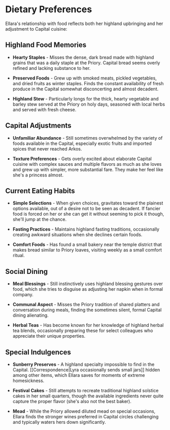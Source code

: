 # Dietary Preferences

Ellara's relationship with food reflects both her highland upbringing and her adjustment to Capital cuisine:

## Highland Food Memories

- **Hearty Staples** - Misses the dense, dark bread made with highland grains that was a daily staple at the Priory. Capital bread seems overly refined and lacking substance to her.

- **Preserved Foods** - Grew up with smoked meats, pickled vegetables, and dried fruits as winter staples. Finds the constant availability of fresh produce in the Capital somewhat disconcerting and almost decadent.

- **Highland Stew** - Particularly longs for the thick, hearty vegetable and barley stew served at the Priory on holy days, seasoned with local herbs and served with fresh cheese.

## Capital Adjustments

- **Unfamiliar Abundance** - Still sometimes overwhelmed by the variety of foods available in the Capital, especially exotic fruits and imported spices that never reached Arkos.

- **Texture Preferences** - Gets overly excited about elaborate Capital cuisine with complex sauces and multiple flavors as much as she loves and grew up with simpler, more substantial fare. They make her feel like she's a princess almost.

## Current Eating Habits

- **Simple Selections** - When given choices, gravitates toward the plainest options available, out of a desire not to be seen as decadent. If fancier food is forced on her or she can get it without seeming to pick it though, she'll jump at the chance.

- **Fasting Practices** - Maintains highland fasting traditions, occasionally creating awkward situations when she declines certain foods.

- **Comfort Foods** - Has found a small bakery near the temple district that makes bread similar to Priory loaves, visiting weekly as a small comfort ritual.

## Social Dining

- **Meal Blessings** - Still instinctively uses highland blessing gestures over food, which she tries to disguise as adjusting her napkin when in formal company.

- **Communal Aspect** - Misses the Priory tradition of shared platters and conversation during meals, finding the sometimes silent, formal Capital dining alienating.

- **Herbal Teas** - Has become known for her knowledge of highland herbal tea blends, occasionally preparing these for select colleagues who appreciate their unique properties.

## Special Indulgences

- **Sunberry Preserves** - A highland specialty impossible to find in the Capital. [[Correspondence|Lyra occasionally sends small jars]] hidden among other items, which Ellara saves for moments of extreme homesickness.

- **Festival Cakes** - Still attempts to recreate traditional highland solstice cakes in her small quarters, though the available ingredients never quite capture the proper flavor (she's also not the best baker). 

- **Mead** - While the Priory allowed diluted mead on special occasions, Ellara finds the stronger wines preferred in Capital circles challenging and typically waters hers down significantly.